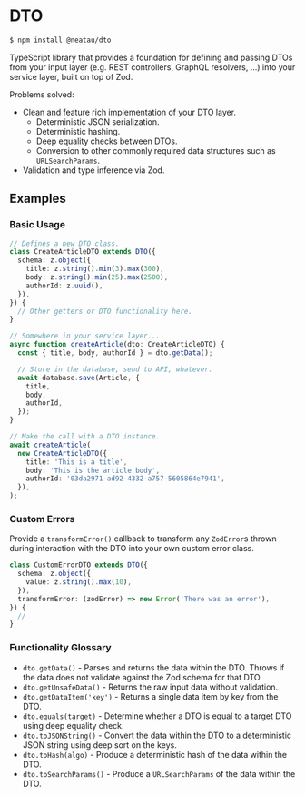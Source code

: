 # DTO

```sh
$ npm install @neatau/dto
```

TypeScript library that provides a foundation for defining and passing DTOs from
your input layer (e.g. REST controllers, GraphQL resolvers, ...) into your
service layer, built on top of Zod.

Problems solved:

- Clean and feature rich implementation of your DTO layer.
  - Deterministic JSON serialization.
  - Deterministic hashing.
  - Deep equality checks between DTOs.
  - Conversion to other commonly required data structures such as
    `URLSearchParams`.
- Validation and type inference via Zod.

## Examples

### Basic Usage

```typescript
// Defines a new DTO class.
class CreateArticleDTO extends DTO({
  schema: z.object({
    title: z.string().min(3).max(300),
    body: z.string().min(25).max(2500),
    authorId: z.uuid(),
  }),
}) {
  // Other getters or DTO functionality here.
}

// Somewhere in your service layer...
async function createArticle(dto: CreateArticleDTO) {
  const { title, body, authorId } = dto.getData();

  // Store in the database, send to API, whatever.
  await database.save(Article, {
    title,
    body,
    authorId,
  });
}

// Make the call with a DTO instance.
await createArticle(
  new CreateArticleDTO({
    title: 'This is a title',
    body: 'This is the article body',
    authorId: '03da2971-ad92-4332-a757-5605864e7941',
  }),
);
```

### Custom Errors

Provide a `transformError()` callback to transform any `ZodError`s thrown during
interaction with the DTO into your own custom error class.

```typescript
class CustomErrorDTO extends DTO({
  schema: z.object({
    value: z.string().max(10),
  }),
  transformError: (zodError) => new Error('There was an error'),
}) {
  //
}
```

### Functionality Glossary

- `dto.getData()` - Parses and returns the data within the DTO. Throws if the
  data does not validate against the Zod schema for that DTO.
- `dto.getUnsafeData()` - Returns the raw input data without validation.
- `dto.getDataItem('key')` - Returns a single data item by key from the DTO.
- `dto.equals(target)` - Determine whether a DTO is equal to a target DTO using
  deep equality check.
- `dto.toJSONString()` - Convert the data within the DTO to a deterministic JSON
  string using deep sort on the keys.
- `dto.toHash(algo)` - Produce a deterministic hash of the data within the DTO.
- `dto.toSearchParams()` - Produce a `URLSearchParams` of the data within the
  DTO.
